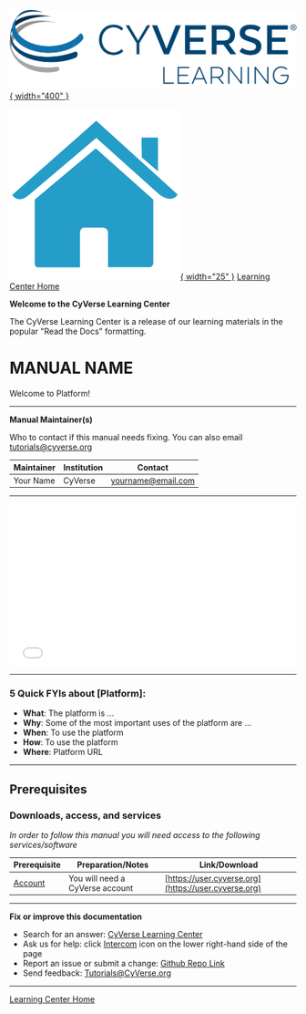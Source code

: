 [![!CyVerse Learning Center](https://github.com/tyson-swetnam/cyverse_manual_template_mkdocs/raw/main/assets/cyverse_learning.png "CyVerse Learning Center"){ width="400" }](https://learning.cyverse.org)

[![!Learning Home](https://github.com/tyson-swetnam/cyverse_manual_template_mkdocs/raw/main/assets/homeicon.png "Home"){ width="25" }](https://learning.cyverse.org) [Learning Center Home](http://learning.cyverse.org/)


**Welcome to the CyVerse Learning Center**

The CyVerse Learning Center is a release of our learning materials in the popular "Read the Docs" formatting.

**MANUAL NAME**
===============

Welcome to Platform!

------------------------------------------------------------------------


**Manual Maintainer(s)**

Who to contact if this manual needs fixing. You can also email <tutorials@cyverse.org>

| Maintainer | Institution | Contact |
|------------|-------------|---------|
| Your Name | CyVerse | <yourname@email.com> |



------------------------------------------------------------------------

<div style="position: relative; padding-bottom: 56.25%; height: 0;
overflow: hidden; max-width: 100%; height: auto;">
    <iframe src="./_static/slides/index.html" frameborder="0" allowfullscreen
    style="position: absolute; top: 0; left: 0; width: 100%;
    height: 100%;"></iframe>
</div>

------------------------------------------------------------------------

### 5 Quick FYIs about [Platform]:

-   **What**: The platform is ...
-   **Why**: Some of the most important uses of the platform are ...
-   **When**: To use the platform
-   **How**: To use the platform
-   **Where**: Platform URL

------------------------------------------------------------------------

Prerequisites
-------------

### Downloads, access, and services

*In order to follow this manual you will need access to the following
services/software*

| Prerequisite | Preparation/Notes | Link/Download |
|--------------|-------------------|---------------|
| [Account](https://user.cyverse.org) | You will need a CyVerse account | [https://user.cyverse.org](https://user.cyverse.org) 

------------------------------------------------------------------------
**Fix or improve this documentation**

  - Search for an answer:
    [CyVerse Learning Center](https://learning.cyverse.org)
  - Ask us for help:
    click [Intercom]() icon on the lower right-hand side of the page
  - Report an issue or submit a change:
    [Github Repo Link]()
  - Send feedback: <Tutorials@CyVerse.org>
------------------------------------------------------------------------

[Learning Center Home](http://learning.cyverse.org/)


